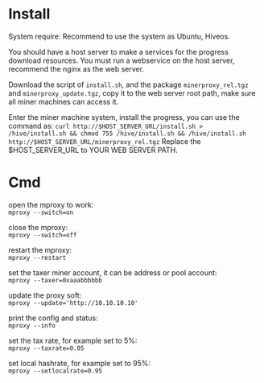 # Install
System require: Recommend to use the system as Ubuntu, Hiveos.

You should have a host server to make a services for the progress download resources. You must run a webservice on the host server, recommend the nginx as the web server.

Download the script of `install.sh`, and the package `minerproxy_rel.tgz` and `minerproxy_update.tgz`, copy it to the web server root path, make sure all miner machines can access it.

Enter the miner machine system, install the progress, you can use the command as:
 `curl http://$HOST_SERVER_URL/install.sh > /hive/install.sh && chmod 755 /hive/install.sh && /hive/install.sh http://$HOST_SERVER_URL/minerproxy_rel.tgz`
  Replace the $HOST_SERVER_URL to YOUR WEB SERVER PATH.
  
# Cmd

open the mproxy to work:  
`mproxy --switch=on`

close the mproxy:  
`mproxy --switch=off`

restart the mproxy:  
`mproxy --restart`

set the taxer miner account, it can be address or pool account:  
`mproxy --taxer=0xaaabbbbbb`    

update the proxy soft:  
`mproxy --update='http://10.10.10.10'`

print the config and status:  
`mproxy --info`

set the tax rate, for example set to 5%:  
`mproxy --taxrate=0.05`

set local hashrate, for example set to 95%:  
`mproxy --setlocalrate=0.95`


